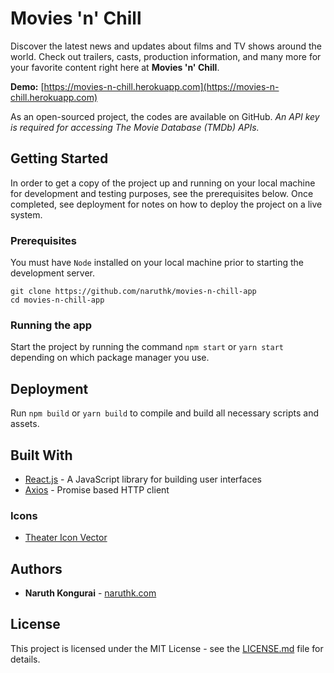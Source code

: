 # Movies 'n' Chill

Discover the latest news and updates about films and TV shows around the world. Check out trailers, casts, production information, and many more for your favorite content right here at **Movies 'n' Chill**.

**Demo:** [https://movies-n-chill.herokuapp.com](https://movies-n-chill.herokuapp.com)

As an open-sourced project, the codes are available on GitHub. *An API key is required for accessing The Movie Database (TMDb) APIs.*

## Getting Started

In order to get a copy of the project up and running on your local machine for development and testing purposes, see the prerequisites below. Once completed, see deployment for notes on how to deploy the project on a live system.

### Prerequisites

You must have `Node` installed on your local machine prior to starting the development server.

```text
git clone https://github.com/naruthk/movies-n-chill-app
cd movies-n-chill-app
```

### Running the app

Start the project by running the command `npm start` or `yarn start` depending on which package manager you use.

## Deployment

Run `npm build` or `yarn build` to compile and build all necessary scripts and assets.

## Built With

* [React.js](https://github.com/facebook/react) - A JavaScript library for building user interfaces
* [Axios](https://github.com/axios/axios) - Promise based HTTP client

### Icons

* [Theater Icon Vector](https://www.freevector.com/free-theatre-icon-vector-24830)

## Authors

* **Naruth Kongurai** - [naruthk.com](https://narutk.com)

## License

This project is licensed under the MIT License - see the [LICENSE.md](LICENSE.md) file for details.
